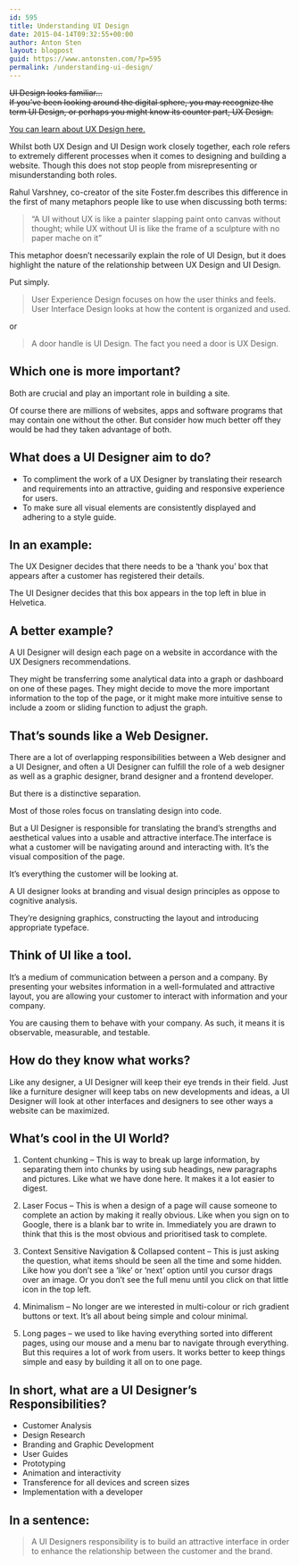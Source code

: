 ```yaml
---
id: 595
title: Understanding UI Design
date: 2015-04-14T09:32:55+00:00
author: Anton Sten
layout: blogpost
guid: https://www.antonsten.com/?p=595
permalink: /understanding-ui-design/
---
```

~~UI Design looks familiar… <br>If you’ve been looking around the digital sphere, you may recognize the term UI Design, or perhaps you might know its counter part, UX Design.~~

[You can learn about UX Design here.](/ux-design-explained)

Whilst both UX Design and UI Design work closely together, each role refers to extremely different processes when it comes to designing and building a website. Though this does not stop people from misrepresenting or misunderstanding both roles.

Rahul Varshney, co-creator of the site Foster.fm describes this difference in the first of many metaphors people like to use when discussing both terms:

> “A UI without UX is like a painter slapping paint onto canvas without thought; while UX without UI is like the frame of a sculpture with no paper mache on it”

This metaphor doesn’t necessarily explain the role of UI Design, but it does highlight the nature of the relationship between UX Design and UI Design.

Put simply.

> User Experience Design focuses on how the user thinks and feels.<br>
User Interface Design looks at how the content is organized and used.

or

> A door handle is UI Design. The fact you need a door is UX Design.

## Which one is more important?

Both are crucial and play an important role in building a site.

Of course there are millions of websites, apps and software programs that may contain one without the other. But consider how much better off they would be had they taken advantage of both.

## What does a UI Designer aim to do?

  * To compliment the work of a UX Designer by translating their research and requirements into an attractive, guiding and responsive experience for users.
  * To make sure all visual elements are consistently displayed and adhering to a style guide.

## In an example:

The UX Designer decides that there needs to be a ‘thank you’ box that appears after a customer has registered their details.

The UI Designer decides that this box appears in the top left in blue in Helvetica.

## A better example?

A UI Designer will design each page on a website in accordance with the UX Designers recommendations.

They might be transferring some analytical data into a graph or dashboard on one of these pages. They might decide to move the more important information to the top of the page, or it might make more intuitive sense to include a zoom or sliding function to adjust the graph.

## That’s sounds like a Web Designer.

There are a lot of overlapping responsibilities between a Web designer and a UI Designer, and often a UI Designer can fulfill the role of a web designer as well as a graphic designer, brand designer and a frontend developer.

But there is a distinctive separation.

Most of those roles focus on translating design into code.

But a UI Designer is responsible for translating the brand’s strengths and aesthetical values into a usable and attractive interface.The interface is what a customer will be navigating around and interacting with. It’s the visual composition of the page.

It’s everything the customer will be looking at.

A UI designer looks at branding and visual design principles as oppose to cognitive analysis.

They’re designing graphics, constructing the layout and introducing appropriate typeface.

## Think of UI like a tool.

It’s a medium of communication between a person and a company. By presenting your websites information in a well-formulated and attractive layout, you are allowing your customer to interact with information and your company.

You are causing them to behave with your company. As such, it means it is observable, measurable, and testable.

## How do they know what works?

Like any designer, a UI Designer will keep their eye trends in their field. Just like a furniture designer will keep tabs on new developments and ideas, a UI Designer will look at other interfaces and designers to see other ways a website can be maximized.

## What’s cool in the UI World?

1. Content chunking – This is way to break up large information, by separating them into chunks by using sub headings, new paragraphs and pictures. Like what we have done here. It makes it a lot easier to digest.

2. Laser Focus – This is when a design of a page will cause someone to complete an action by making it really obvious. Like when you sign on to Google, there is a blank bar to write in. Immediately you are drawn to think that this is the most obvious and prioritised task to complete.

3. Context Sensitive Navigation & Collapsed content – This is just asking the question, what items should be seen all the time and some hidden. Like how you don’t see a ‘like’ or ‘next’ option until you cursor drags over an image. Or you don’t see the full menu until you click on that little icon in the top left.

4. Minimalism &#8211; No longer are we interested in multi-colour or rich gradient buttons or text. It’s all about being simple and colour minimal.

5. Long pages – we used to like having everything sorted into different pages, using our mouse and a menu bar to navigate through everything. But this requires a lot of work from users. It works better to keep things simple and easy by building it all on to one page.

## In short, what are a UI Designer’s Responsibilities?

  * Customer Analysis
  * Design Research
  * Branding and Graphic Development
  * User Guides
  * Prototyping
  * Animation and interactivity
  * Transference for all devices and screen sizes
  * Implementation with a developer

## In a sentence:

> A UI Designers responsibility is to build an attractive interface in order to enhance the relationship between the customer and the brand.
